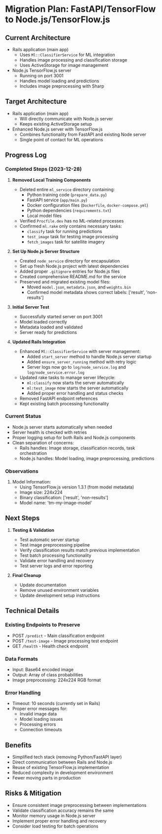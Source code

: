 # Migration Plan: FastAPI/TensorFlow to Node.js/TensorFlow.js

## Current Architecture
- Rails application (main app)
  - Uses `Ml::ClassifierService` for ML integration
  - Handles image processing and classification storage
  - Uses ActiveStorage for image management
- Node.js TensorFlow.js server
  - Running on port 3001
  - Handles model loading and predictions
  - Includes image preprocessing with Sharp

## Target Architecture
- Rails application (main app)
  - Will directly communicate with Node.js server
  - Keeps existing ActiveStorage setup
- Enhanced Node.js server with TensorFlow.js
  - Combines functionality from FastAPI and existing Node server
  - Single point of contact for ML operations

## Progress Log

### Completed Steps (2023-12-28)
1. **Removed Local Training Components**
   - Deleted entire `ml_service` directory containing:
     - Python training code (`prepare_data.py`)
     - FastAPI service (`app/main.py`)
     - Docker configuration files (`Dockerfile`, `docker-compose.yml`)
     - Python dependencies (`requirements.txt`)
     - Local model files
   - Verified `Procfile.dev` has no ML-related processes
   - Confirmed `ml.rake` only contains necessary tasks:
     - `classify` task for running predictions
     - `test_image` task for testing image processing
     - `fetch_images` task for satellite imagery

2. **Set Up Node.js Server Structure**
   - Created `node_service` directory for encapsulation
   - Set up fresh Node.js project with latest dependencies
   - Added proper `.gitignore` entries for Node.js files
   - Created comprehensive README.md for the service
   - Preserved and migrated existing model files:
     - Moved `model.json`, `metadata.json`, and `weights.bin`
     - Confirmed model metadata shows correct labels: ['result', 'non-results']

3. **Initial Server Test**
   - Successfully started server on port 3001
   - Model loaded correctly
   - Metadata loaded and validated
   - Server ready for predictions

4. **Updated Rails Integration**
   - Enhanced `Ml::ClassifierService` with server management:
     - Added `start_server` method to handle Node.js server startup
     - Added `ensure_server_running` method with retry logic
     - Server logs now go to `log/node_service.log` and `log/node_service.error.log`
   - Updated rake tasks to manage server lifecycle:
     - `ml:classify` now starts the server automatically
     - `ml:test_image` now starts the server automatically
     - Added proper error handling and status checks
   - Removed FastAPI endpoint references
   - Kept existing batch processing functionality

### Current Status
- Node.js server starts automatically when needed
- Server health is checked with retries
- Proper logging setup for both Rails and Node.js components
- Clean separation of concerns:
  - Rails handles: Image storage, classification records, task orchestration
  - Node.js handles: Model loading, image preprocessing, predictions

### Observations
1. Model Information:
   - Using TensorFlow.js version 1.3.1 (from model metadata)
   - Image size: 224x224
   - Binary classification: ['result', 'non-results']
   - Model name: 'tm-my-image-model'

## Next Steps

1. **Testing & Validation**
   - Test automatic server startup
   - Test image preprocessing pipeline
   - Verify classification results match previous implementation
   - Test batch processing functionality
   - Validate error handling and recovery
   - Test server logs and error reporting

2. **Final Cleanup**
   - Update documentation
   - Remove unused environment variables
   - Update development setup instructions

## Technical Details

### Existing Endpoints to Preserve
- POST `/predict` - Main classification endpoint
- POST `/test-image` - Image processing test endpoint
- GET `/health` - Health check endpoint

### Data Formats
- Input: Base64 encoded image
- Output: Array of class probabilities
- Image preprocessing: 224x224 RGB format

### Error Handling
- Timeout: 10 seconds (currently set in Rails)
- Proper error messages for:
  - Invalid image data
  - Model loading issues
  - Processing errors
  - Connection timeouts

## Benefits
- Simplified tech stack (removing Python/FastAPI layer)
- Direct communication between Rails and Node.js
- Reuse of existing TensorFlow.js implementation
- Reduced complexity in development environment
- Fewer moving parts in production

## Risks & Mitigation
- Ensure consistent image preprocessing between implementations
- Validate classification accuracy remains the same
- Monitor memory usage in Node.js server
- Implement proper error handling and recovery
- Consider load testing for batch operations 
